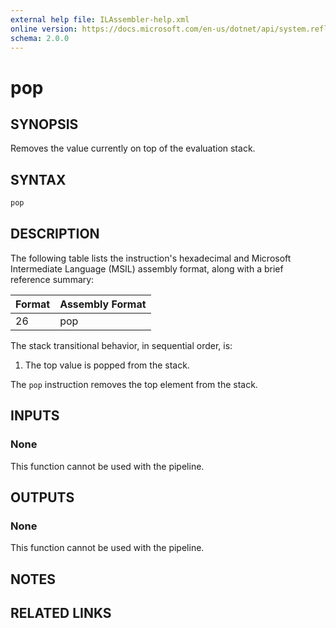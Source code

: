 ```yaml
---
external help file: ILAssembler-help.xml
online version: https://docs.microsoft.com/en-us/dotnet/api/system.reflection.emit.opcodes.pop
schema: 2.0.0
---
```


# pop

## SYNOPSIS

Removes the value currently on top of the evaluation stack.

## SYNTAX

```powershell
pop
```

## DESCRIPTION

The following table lists the instruction's hexadecimal and Microsoft Intermediate Language (MSIL) assembly format, along with a brief reference summary:

| Format | Assembly Format |
| ------ | --------------- |
| 26     | pop             |

 The stack transitional behavior, in sequential order, is:

1.  The top value is popped from the stack.

 The `pop` instruction removes the top element from the stack.

## INPUTS

### None

This function cannot be used with the pipeline.

## OUTPUTS

### None

This function cannot be used with the pipeline.

## NOTES

## RELATED LINKS
